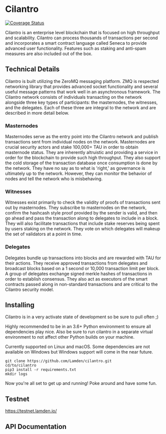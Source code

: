# Cilantro

[![Coverage Status](https://coveralls.io/repos/github/Lamden/cilantro/badge.svg?branch=master)](https://coveralls.io/github/Lamden/cilantro?branch=master)

Cilantro is an enterprise level blockchain that is focused on high throughput and scalability. Cilantro can process
thousands of transactions per second and incorporates a smart contract language called Seneca to provide advanced user functionality.
Features such as staking and anti-spam measures are also included out of the box.

## Technical Details

Cilantro is built utilizing the ZeroMQ messaging platform. ZMQ is respected networking library that
provides advanced socket functionality and several useful message patterns that work well in an asynchronous framework.
The Cilantro network consists of individuals transacting on the network alongside three key types of participants: the masternodes, the witnesses, and the delegates.
Each of these three are integral to the network and are described in more detail below.

### Masternodes
Masternodes serve as the entry point into the Cilantro network and publish transactions sent from individual nodes on
the network. Masternodes are crucial security actors and stake 100,000+ TAU in order to obtain masternode status. They
are inherently altruistic and providing a service in order for the blockchain to provide such high throughput. They also
support the cold storage of the transaction database once consumption is done by the network. They have no say as to what is 'right,'
as governance is ultimately up to the network. However, they can monitor the behavior of nodes and tell the network who is misbehaving.

### Witnesses
Witnesses exist primarily to check the validity of proofs of transactions sent out by masternodes.
They subscribe to masternodes on the network, confirm the hashcash style proof provided by the sender is valid, and
then go ahead and pass the transaction along to delegates to include in a block. They will also facilitate
transactions that include stake reserves being spent by users staking on the network. They vote on which delegates
will makeup the set of validators at a point in time.

### Delegates
Delegates bundle up transactions into blocks and are rewarded with TAU for their actions. They receive approved transactions
from delegates and broadcast blocks based on a 1 second or 10,000 transaction limit per block. A group of delegates exchange 
signed merkle hashes of transactions in order to establish consensus. They also act as executors of the smart contracts 
passed along in non-standard transactions and are critical to the Cilantro security model.


## Installing
Cilantro is in a very activate state of development so be sure to pull often ;)

Highly recommended to be in an 3.6+ Python environment to ensure all dependencies play nice.  Also be sure to run cilantro
in a separate virtual environment to not affect other Python builds on your machine. 

Currently supported on Linux and macOS. Some dependencies are not available on Windows but Windows support will come in the near future.

    git clone https://github.com/Lamden/cilantro.git
    cd/to/cilantro
    pip3 install -r requirements.txt
    mkdir logs

Now you're all set to get up and running! Poke around and have some fun. 


## Testnet
https://testnet.lamden.io/


## API Documentation

